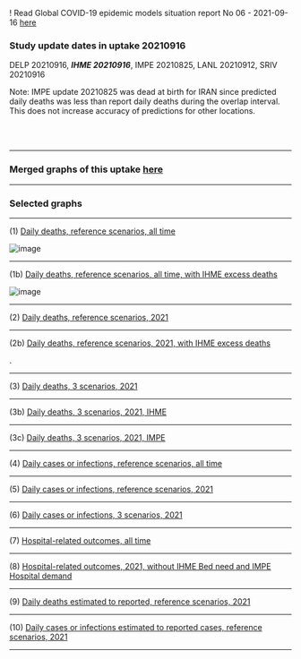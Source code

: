 ! Read Global COVID-19 epidemic models situation report No 06 - 2021-09-16 [here](https://github.com/pourmalek/CovidVisualizedGlobal/blob/main/situation%20reports/06%20Global%20COVID-19%20epidemic%20models%20situation%20report%20No%2006%20–%202021-09-16.pdf)

### Study update dates in uptake 20210916

DELP 20210916,  **_IHME 20210916_**, IMPE 20210825, LANL 20210912, SRIV 20210916

Note: IMPE update 20210825 was dead at birth for IRAN since predicted daily deaths was less than report daily deaths during the overlap interval. This does not increase accuracy of predictions for other locations.



<br/><br/>

****

### Merged graphs of this uptake [here](https://github.com/pourmalek/CovidVisualizedGlobal/blob/main/20210916/graphs%20merge%2020210916.pdf)


****


### Selected graphs


****

(1) [Daily deaths, reference scenarios, all time](https://github.com/pourmalek/CovidVisualizedGlobal/blob/main/20210916/output/merge/graph%2011a%20COVID-19%20daily%20deaths%2C%20global%2C%20reference%20scenarios%2C%20all%20time.pdf)

![image](https://user-images.githubusercontent.com/30849720/133867888-a6a99180-befb-4314-ac4e-8a455f66ab62.png)

****

(1b) [Daily deaths, reference scenarios, all time, with IHME excess deaths](https://github.com/pourmalek/CovidVisualizedGlobal/blob/main/20210916/output/merge/graph%2011b%20COVID-19%20daily%20deaths%2C%20global%2C%20reference%20scenarios%2C%20all%20time%20with%20IHME%20excess%20deaths.pdf)

![image](https://user-images.githubusercontent.com/30849720/133867982-cda9c1e4-4f27-4839-8b5b-0be322248279.png)

****

(2) [Daily deaths, reference scenarios, 2021](https://github.com/pourmalek/CovidVisualizedGlobal/blob/main/20210916/output/merge/graph%2012a%20COVID-19%20daily%20deaths%2C%20global%2C%20reference%20scenarios%2C%202021.pdf)


****

(2b) [Daily deaths, reference scenarios, 2021, with IHME excess deaths](https://github.com/pourmalek/CovidVisualizedGlobal/blob/main/20210916/output/merge/graph%2012b%20COVID-19%20daily%20deaths%2C%20global%2C%20reference%20scenarios%2C%202021%20with%20IHME%20excess%20deaths.pdf)

.

****

(3) [Daily deaths, 3 scenarios, 2021](https://github.com/pourmalek/CovidVisualizedGlobal/blob/main/20210916/output/merge/graph%2014%20COVID-19%20daily%20deaths%2C%20global%2C%203%20scenarios%2C%202021.pdf)


****

(3b) [Daily deaths, 3 scenarios, 2021, IHME](https://github.com/pourmalek/CovidVisualizedGlobal/blob/main/20210916/output/merge/graph%2016%20COVID-19%20daily%20deaths%2C%20global%2C%203%20scenarios%2C%20uncertainty%2C%202021%2C%20IHME.pdf)


****

(3c) [Daily deaths, 3 scenarios, 2021, IMPE](https://github.com/pourmalek/CovidVisualizedGlobal/blob/main/20210916/output/merge/graph%2018%20COVID-19%20daily%20deaths%2C%20global%2C%203%20scenarios%2C%20uncertainty%2C%202021%2C%20IMPE.pdf)


****

(4) [Daily cases or infections, reference scenarios, all time](https://github.com/pourmalek/CovidVisualizedGlobal/blob/main/20210916/output/merge/graph%2021%20COVID-19%20daily%20cases%2C%20global%2C%20reference%20scenarios.pdf)


****

(5) [Daily cases or infections, reference scenarios, 2021](https://github.com/pourmalek/CovidVisualizedGlobal/blob/main/20210916/output/merge/graph%2022%20COVID-19%20daily%20cases%2C%20global%2C%20reference%20scenarios%2C%202021.pdf)


****

(6) [Daily cases or infections, 3 scenarios, 2021](https://github.com/pourmalek/CovidVisualizedGlobal/blob/main/20210916/output/merge/graph%2024%20COVID-19%20daily%20cases%2C%20global%2C%203%20scenarios%2C%202021%2C%20uncertainty.pdf)


****

(7) [Hospital-related outcomes, all time](https://github.com/pourmalek/CovidVisualizedGlobal/blob/main/20210916/output/merge/graph%2061%20COVID-19%20hospital-related%20outcomes.pdf)


****

(8) [Hospital-related outcomes, 2021, without IHME Bed need and IMPE Hospital demand](https://github.com/pourmalek/CovidVisualizedGlobal/blob/main/20210916/output/merge/graph%2063%20COVID-19%20hospital-related%20outcomes%2C%20wo%20extremes%2C%202021.pdf)


****

(9) [Daily deaths estimated to reported, reference scenarios, 2021](https://github.com/pourmalek/CovidVisualizedGlobal/blob/main/20210916/output/merge/graph%2082%20COVID-19%20daily%20deaths%20estimated%20to%20reported%2C%20global%2C%20reference%20scenarios%2C%202021.pdf)


****

(10) [Daily cases or infections estimated to reported cases, reference scenarios, 2021](https://github.com/pourmalek/CovidVisualizedGlobal/blob/main/20210916/output/merge/graph%2084%20COVID-19%20daily%20cases%20estimated%20to%20reported%2C%20global%2C%20reference%20scenarios%2C%202021.pdf)


****

